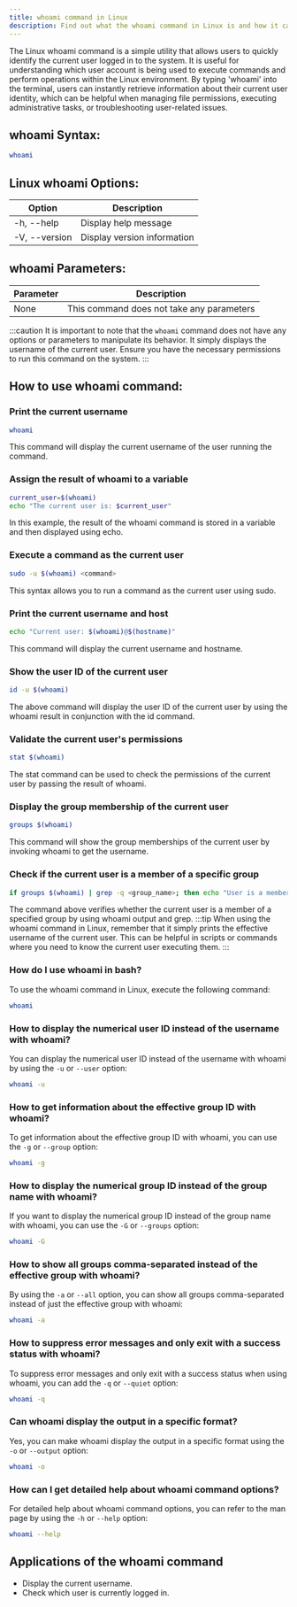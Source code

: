 ```yaml
---
title: whoami command in Linux
description: Find out what the whoami command in Linux is and how it can help you identify the current user in the system. Learn more about its usage and options.
---
```


The Linux whoami command is a simple utility that allows users to quickly identify the current user logged in to the system. It is useful for understanding which user account is being used to execute commands and perform operations within the Linux environment. By typing 'whoami' into the terminal, users can instantly retrieve information about their current user identity, which can be helpful when managing file permissions, executing administrative tasks, or troubleshooting user-related issues.
## whoami Syntax:
```bash
whoami
```

## Linux whoami Options:
| Option      | Description           |
| ----------- | --------------------- |
| -h, --help  | Display help message  |
| -V, --version | Display version information |

## whoami Parameters:
| Parameter    | Description                             |
| ------------ | --------------------------------------- |
| None         | This command does not take any parameters |

:::caution
It is important to note that the `whoami` command does not have any options or parameters to manipulate its behavior. It simply displays the username of the current user. Ensure you have the necessary permissions to run this command on the system.
:::
## How to use whoami command:
### Print the current username
```bash
whoami
```
This command will display the current username of the user running the command.

### Assign the result of whoami to a variable
```bash
current_user=$(whoami)
echo "The current user is: $current_user"
```
In this example, the result of the whoami command is stored in a variable and then displayed using echo.

### Execute a command as the current user
```bash
sudo -u $(whoami) <command>
```
This syntax allows you to run a command as the current user using sudo.

### Print the current username and host
```bash
echo "Current user: $(whoami)@$(hostname)"
```
This command will display the current username and hostname.

### Show the user ID of the current user
```bash
id -u $(whoami)
```
The above command will display the user ID of the current user by using the whoami result in conjunction with the id command.

### Validate the current user's permissions
```bash
stat $(whoami)
```
The stat command can be used to check the permissions of the current user by passing the result of whoami.

### Display the group membership of the current user
```bash
groups $(whoami)
```
This command will show the group memberships of the current user by invoking whoami to get the username.

### Check if the current user is a member of a specific group
```bash
if groups $(whoami) | grep -q <group_name>; then echo "User is a member of <group_name>"; else echo "User is not a member of <group_name>"; fi
```
The command above verifies whether the current user is a member of a specified group by using whoami output and grep.
:::tip
When using the whoami command in Linux, remember that it simply prints the effective username of the current user. This can be helpful in scripts or commands where you need to know the current user executing them.
:::

### How do I use whoami in bash?
To use the whoami command in Linux, execute the following command:
```bash
whoami
```

### How to display the numerical user ID instead of the username with whoami?
You can display the numerical user ID instead of the username with whoami by using the `-u` or `--user` option:
```bash
whoami -u
```

### How to get information about the effective group ID with whoami?
To get information about the effective group ID with whoami, you can use the `-g` or `--group` option:
```bash
whoami -g
```

### How to display the numerical group ID instead of the group name with whoami?
If you want to display the numerical group ID instead of the group name with whoami, you can use the `-G` or `--groups` option:
```bash
whoami -G
```

### How to show all groups comma-separated instead of the effective group with whoami?
By using the `-a` or `--all` option, you can show all groups comma-separated instead of just the effective group with whoami:
```bash
whoami -a
```

### How to suppress error messages and only exit with a success status with whoami?
To suppress error messages and only exit with a success status when using whoami, you can add the `-q` or `--quiet` option:
```bash
whoami -q
```

### Can whoami display the output in a specific format?
Yes, you can make whoami display the output in a specific format using the `-o` or `--output` option:
```bash
whoami -o
```

### How can I get detailed help about whoami command options?
For detailed help about whoami command options, you can refer to the man page by using the `-h` or `--help` option:
```bash
whoami --help
```

## Applications of the whoami command

- Display the current username.
- Check which user is currently logged in.
